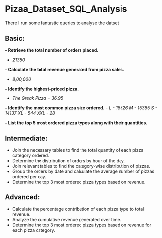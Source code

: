 # Pizaa_Dataset_SQL_Analysis

There I run some fantastic queries to analyse the datset 

## Basic:
  **- Retrieve the total number of orders placed.**
  -  *21350*
    
  **- Calculate the total revenue generated from pizza sales.**
  - *8,00,000*
    
  **- Identify the highest-priced pizza.**
  - *The Greak Pizza = 36.95*
    
  **- Identify the most common pizza size ordered.**
    - *L - 18526
      M	- 15385
      S	- 14137
      XL	- 544
      XXL	- 28*
    
  **- List the top 5 most ordered pizza types along with their quantities.**


## Intermediate:
  - Join the necessary tables to find the total quantity of each pizza category ordered.
  - Determine the distribution of orders by hour of the day.
  - Join relevant tables to find the category-wise distribution of pizzas.
  - Group the orders by date and calculate the average number of pizzas ordered per day.
  - Determine the top 3 most ordered pizza types based on revenue.

## Advanced:
  - Calculate the percentage contribution of each pizza type to total revenue.
  - Analyze the cumulative revenue generated over time.
  - Determine the top 3 most ordered pizza types based on revenue for each pizza category.
